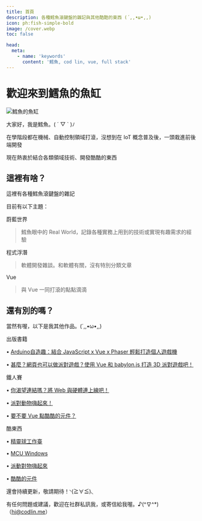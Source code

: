 ```yaml
---
title: 首頁
description: 各種鱈魚滾鍵盤的雜記與其他酷酷的東西 (´,,•ω•,,)
icon: ph:fish-simple-bold
image: /cover.webp
toc: false

head:
  meta:
    - name: 'keywords'
      content: '鱈魚, cod lin, vue, full stack'
---
```


# 歡迎來到鱈魚的魚缸

![鱈魚的魚缸](/cover.webp)

大家好，我是鱈魚。( ´ ▽ ` )ﾉ

在學階段都在機械、自動控制領域打滾，沒想到在 IoT 概念普及後，一頭栽進前後端開發

現在熱衷於結合各類領域技術、開發酷酷的東西

## 這裡有啥？

這裡有各種鱈魚滾鍵盤的雜記

目前有以下主題：

<span role="heading" aria-level="3" class="text-2xl font-medium">
  <icon name="ph:globe-hemisphere-west-fill"></icon>
  蔚藍世界
</span>

> 鱈魚眼中的 Real World，記錄各種實務上用到的技術或實現有趣需求的經驗

<span role="heading" aria-level="3" class="text-2xl font-medium ">
  <icon name="icon-park-solid:diving-suit"></icon>
  程式浮潛
</span>

> 軟體開發雜談。和軟體有關，沒有特別分類文章

<span role="heading" aria-level="3" class="text-2xl font-medium ">
  <icon name="file-icons:vue"></icon>
  Vue
</span>

> 與 Vue 一同打滾的點點滴滴

## 還有別的嗎？

當然有喔，以下是我其他作品。(´,,•ω•,,)

<span role="heading" aria-level="3" class="text-2xl font-medium ">
  <icon name="fluent-emoji-high-contrast:writing-hand"></icon>
  出版書籍
</span>

• [Arduino自造趣：結合 JavaScript x Vue x Phaser 輕鬆打造個人遊戲機](https://www.books.com.tw/products/0010942459?sloc=main)

• [甚麼？網頁也可以做派對遊戲？使用 Vue 和 babylon.js 打造 3D 派對遊戲吧！](https://www.books.com.tw/products/0010972621?sloc=main)

<span role="heading" aria-level="3" class="text-2xl font-medium ">
  <icon name="bi:fire"></icon>
  鐵人賽
</span>

• [你渴望連結嗎？將 Web 與硬體連上線吧！](https://ithelp.ithome.com.tw/users/20140213/ironman/4765)

• [派對動物嗨起來！](https://ithelp.ithome.com.tw/users/20140213/ironman/5661)

• [要不要 Vue 點酷酷的元件？](https://ithelp.ithome.com.tw/users/20140213/ironman/7201)

<span role="heading" aria-level="3" class="text-2xl font-medium ">
  <icon name="noto-v1:sunglasses"></icon>
  酷東西
</span>

• [精靈球工作臺](https://side_project.gitlab.io/pokeball-workshop/)

• [MCU Windows](https://codfish-210716.notion.site/MCU-Windows-2f896774ea2f4742af974c753f947bd4#4fcf87c34f544b71bce9a76d96adb39a)

• [派動對物嗨起來](https://www.youtube.com/watch?v=PPWyUhT6gRk)

• [酷酷的元件](https://chillcomponent.codlin.me/)

還會持續更新，敬請期待！◝(≧∀≦)◟

有任何問題或建議，歡迎在社群私訊我，或寄信給我喔。♪(^∇^*) （<hi@codlin.me>）
